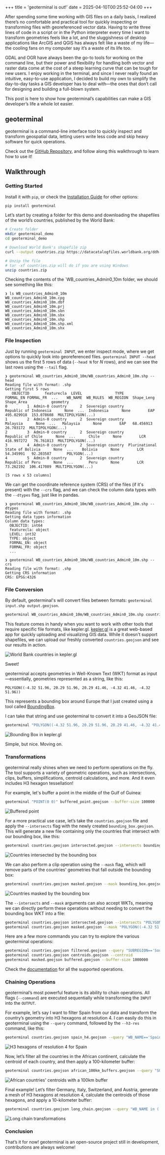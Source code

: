 +++
title = 'geoterminal is out!'
date = 2025-04-10T00:25:52-04:00
+++


After spending some time working with GIS files on a daily basis, I realized there’s no comfortable and practical tool for quickly inspecting or transforming files with georeferenced vector data. Having to write three lines of code in a script or in the Python interpreter every time I want to transform geometries feels like a lot, and the sluggishness of desktop applications like ArcGIS and QGIS has always felt like a waste of my life—the cooling fans on my computer say it’s a waste of its life too.

GDAL and OGR have always been the go-to tools for working on the command line, but their power and flexibility for handling both vector and raster data come at the cost of a steep learning curve that can be tough for new users. I enjoy working in the terminal, and since I never really found an intuitive, easy-to-use application, I decided to build my own to simplify the day-to-day tasks a GIS developer has to deal with—the ones that don’t call for designing and building a full-blown system.

This post is here to show how geoterminal’s capabilities can make a GIS developer’s life a whole lot easier.

## geoterminal

geoterminal is a command-line interface tool to quickly inspect and transform geospatial data, letting users write less code and skip heavy software for quick operations.

Check out the [GitHub Repository](https://github.com/jeronimoluza/geoterminal), and follow along this walkthrough to learn how to use it!

## Walkthrough

### Getting Started

Install it with `pip`, or check the [Installation Guide](https://jeronimoluza.github.io/geoterminal/installation/) for other options:

```bash
pip install geoterminal
```

Let’s start by creating a folder for this demo and downloading the shapefiles of the world’s countries, published by the World Bank:

```bash
# Create folder
mkdir geoterminal_demo
cd geoterminal_demo

# Download World Bank's shapefile zip
curl --output countries.zip https://datacatalogfiles.worldbank.org/ddh-published/0038272/3/DR0046659/wb_countries_admin0_10m.zip

# Unzip the file
# tar -xf countries.zip will do if you are using Windows
unzip countries.zip
```

Checking the contents of the `WB_countries_Admin0_10m folder, we should see something like this:



```console
❯ ls WB_countries_Admin0_10m
WB_countries_Admin0_10m.cpg
WB_countries_Admin0_10m.dbf
WB_countries_Admin0_10m.prj
WB_countries_Admin0_10m.sbn
WB_countries_Admin0_10m.sbx
WB_countries_Admin0_10m.shp
WB_countries_Admin0_10m.shp.xml
WB_countries_Admin0_10m.shx
```

### File Inspection

Just by running `geoterminal INPUT`, we enter inspect mode, where we get options to quickly look into georeferenced files. `geoterminal INPUT --head` shows us the first 5 rows of data (`--head N` for *N* rows), and we can see the last rows using the `--tail` flag.

```console
❯ geoterminal WB_countries_Admin0_10m/WB_countries_Admin0_10m.shp --head
Reading file with format: .shp
Getting first 5 rows
   OBJECTID       featurecla  LEVEL               TYPE                       FORMAL_EN FORMAL_FR  ...    WB_NAME  WB_RULES  WB_REGION  Shape_Leng  Shape_Area           geometry
0         1  Admin-0 country      2  Sovereign country           Republic of Indonesia      None  ...  Indonesia      None        EAP  495.029918  153.078608  MULTIPOLYGON(...)
1         2  Admin-0 country      2  Sovereign country                        Malaysia      None  ...   Malaysia      None        EAP   68.456913   26.703172  MULTIPOLYGON(...)
2         3  Admin-0 country      2  Sovereign country               Republic of Chile      None  ...      Chile      None        LCR  416.997272   76.761813  MULTIPOLYGON(...)
3         4  Admin-0 country      2  Sovereign country  Plurinational State of Bolivia      None  ...    Bolivia      None        LCR   54.345991   92.203587       POLYGON(...)
4         5  Admin-0 country      2  Sovereign country                Republic of Peru      None  ...       Peru      None        LCR   73.262192  106.417089  MULTIPOLYGON(...)

[5 rows x 53 columns]
```

We can get the coordinate reference system (CRS) of the files (if it's present) with the `--crs` flag, and we can check the column data types with the `--dtypes` flag, just like in pandas.

```console
❯ geoterminal WB_countries_Admin0_10m/WB_countries_Admin0_10m.shp --dtypes
Reading file with format: .shp
Getting data types information
Column data types:
  OBJECTID: int64
  featurecla: object
  LEVEL: int32
  TYPE: object
  FORMAL_EN: object
  FORMAL_FR: object
  ...

❯ geoterminal WB_countries_Admin0_10m/WB_countries_Admin0_10m.shp --crs
Reading file with format: .shp
Getting CRS information
CRS: EPSG:4326
```

### File Conversion

By default, geoterminal's will convert files between formats: `geoterminal input.shp output.geojson`.

```bash
geoterminal WB_countries_Admin0_10m/WB_countries_Admin0_10m.shp countries.geojson
```

This feature comes in handy when you want to work with other tools that require specific file formats, like kepler.gl. [kepler.gl](https://kepler.gl/demo) is a great web-based app for quickly uploading and visualizing GIS data. While it doesn't support shapefiles, we can upload our freshly converted `countries.geojson` and see our results in action.

![World Bank countries in kepler.gl](./images/wb_kepler.png)

Sweet!

geoterminal accepts geometries in Well-Known Text (WKT) format as input—essentially, geometries represented as a string, like this:

```text
POLYGON((-4.32 51.96, 20.29 51.96, 20.29 41.46, -4.32 41.46, -4.32 51.96))
```

This represents a bounding box around Europe that I just created using a tool called [BoundingBox](https://boundingbox.klokantech.com/).

I can take that string and use geoterminal to convert it into a GeoJSON file:

```bash
geoterminal "POLYGON((-4.32 51.96, 20.29 51.96, 20.29 41.46, -4.32 41.46, -4.32 51.96))" bounding_box.geojson
```

![Bounding Box in kepler.gl](./images/bounding_box.png)

Simple, but nice. Moving on.

### Transformations

geoterminal really shines when we need to perform operations on the fly. The tool supports a variety of geometric operations, such as intersections, clips, buffers, simplifications, centroid calculations, and more. And it even includes H3 hexagon tessellation!

For example, let's buffer a point in the middle of the Gulf of Guinea:

```bash
geoterminal "POINT(0 0)" buffered_point.geojson --buffer-size 100000
```

![Buffered point](./images/buffered_point.png)

For a more practical use case, let’s take the `countries.geojson` file and apply the `--intersects` flag with the newly created `bounding_box.geojson`. This will generate a new file containing only the countries that intersect with our bounding box, like this:

```bash
geoterminal countries.geojson intersected.geojson --intersects bounding_box.geojson
```

![Countries intersected by the bounding box](./images/intersected.png)

We can also perform a clip operation using the `--mask` flag, which will remove parts of the countries' geometries that fall outside the bounding box:

```bash
geoterminal countries.geojson masked.geojson --mask bounding_box.geojson
```

![Countries masked by the bounding box](./images/masked.png)

The `--intersects` and `--mask` arguments can also accept WKTs, meaning we can directly perform these operations without needing to convert the bounding box WKT into a file:

```bash
geoterminal countries.geojson intersected.geojson --intersects "POLYGON((-4.32 51.96, 20.29 51.96, 20.29 41.46, -4.32 41.46, -4.32 51.96))"
geoterminal countries.geojson masked.geojson --mask "POLYGON((-4.32 51.96, 20.29 51.96, 20.29 41.46, -4.32 41.46, -4.32 51.96))"
```

Here are a few more commands you can try to explore the various geoterminal operations:

```bash
geoterminal countries.geojson filtered.geojson --query "SUBREGION=='South America"
geoterminal countries.geojson centroids.geojson --centroid
geoterminal masked.geojson buffered.geojson --buffer-size 1000000
```

Check the [documentation](https://jeronimoluza.github.io/geoterminal/) for all the supported operations.

### Chaining Operations

geoterminal’s most powerful feature is its ability to chain operations. All flags (`--command`) are executed sequentially while transforming the `INPUT` into the `OUTPUT`.

For example, let’s say I want to filter Spain from our data and transform the country’s geometry into H3 hexagons at resolution 4. I can easily do this in geoterminal using the `--query` command, followed by the `--h3-res` command, like this:

```bash
geoterminal countries.geojson spain_h4.geojson --query "WB_NAME=='Spain'" --h3-res 4
```

![H3 hexagons of resolution 4 for Spain](./images/spain_h4.png)

Now, let’s filter all the countries in the African continent, calculate the centroid of each country, and then apply a 100-kilometer buffer:

```bash
geoterminal countries.geojson african_100km_buffers.geojson --query "SUBREGION=='Africa'" --centroid --buffer-size 100000
```

![African countries' centroids with a 100km buffer](./images/african_100km_buffers.png)

Final example! Let’s filter Germany, Italy, Switzerland, and Austria, generate a mesh of H3 hexagons at resolution 4, calculate the centroids of those hexagons, and apply a 10-kilometer buffer:

```bash
geoterminal countries.geojson long_chain.geojson --query "WB_NAME in ('Germany', 'Italy', 'Switzerland', 'Austria')" --h3-res 4 --centroid --buffer-size 10000
```

![Long chain transformations](./images/long_chain.png)

### Conclusion

That’s it for now! geoterminal is an open-source project still in development, contributions are always welcome!
